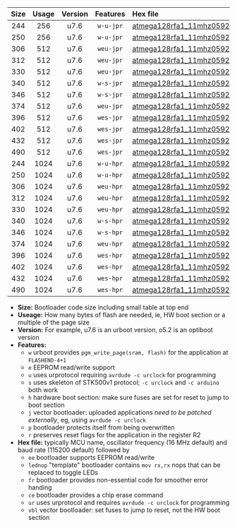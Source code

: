 |Size|Usage|Version|Features|Hex file|
|:-:|:-:|:-:|:-:|:--|
|244|256|u7.6|`w-u-jpr`|[atmega128rfa1_11mhz0592_230400bps_ur_vbl.hex](https://raw.githubusercontent.com/stefanrueger/urboot/main/atmega128rfa1_11mhz0592_230400bps_ur_vbl.hex)|
|250|256|u7.6|`w-u-jpr`|[atmega128rfa1_11mhz0592_230400bps_lednop_ur_vbl.hex](https://raw.githubusercontent.com/stefanrueger/urboot/main/atmega128rfa1_11mhz0592_230400bps_lednop_ur_vbl.hex)|
|306|512|u7.6|`weu-jpr`|[atmega128rfa1_11mhz0592_230400bps_ee_ur_vbl.hex](https://raw.githubusercontent.com/stefanrueger/urboot/main/atmega128rfa1_11mhz0592_230400bps_ee_ur_vbl.hex)|
|312|512|u7.6|`weu-jpr`|[atmega128rfa1_11mhz0592_230400bps_ee_lednop_ur_vbl.hex](https://raw.githubusercontent.com/stefanrueger/urboot/main/atmega128rfa1_11mhz0592_230400bps_ee_lednop_ur_vbl.hex)|
|330|512|u7.6|`weu-jpr`|[atmega128rfa1_11mhz0592_230400bps_ee_lednop_fr_ur_vbl.hex](https://raw.githubusercontent.com/stefanrueger/urboot/main/atmega128rfa1_11mhz0592_230400bps_ee_lednop_fr_ur_vbl.hex)|
|340|512|u7.6|`w-s-jpr`|[atmega128rfa1_11mhz0592_230400bps_vbl.hex](https://raw.githubusercontent.com/stefanrueger/urboot/main/atmega128rfa1_11mhz0592_230400bps_vbl.hex)|
|346|512|u7.6|`w-s-jpr`|[atmega128rfa1_11mhz0592_230400bps_lednop_vbl.hex](https://raw.githubusercontent.com/stefanrueger/urboot/main/atmega128rfa1_11mhz0592_230400bps_lednop_vbl.hex)|
|374|512|u7.6|`weu-jpr`|[atmega128rfa1_11mhz0592_230400bps_ee_lednop_fr_ce_ur_vbl.hex](https://raw.githubusercontent.com/stefanrueger/urboot/main/atmega128rfa1_11mhz0592_230400bps_ee_lednop_fr_ce_ur_vbl.hex)|
|396|512|u7.6|`wes-jpr`|[atmega128rfa1_11mhz0592_230400bps_ee_vbl.hex](https://raw.githubusercontent.com/stefanrueger/urboot/main/atmega128rfa1_11mhz0592_230400bps_ee_vbl.hex)|
|402|512|u7.6|`wes-jpr`|[atmega128rfa1_11mhz0592_230400bps_ee_lednop_vbl.hex](https://raw.githubusercontent.com/stefanrueger/urboot/main/atmega128rfa1_11mhz0592_230400bps_ee_lednop_vbl.hex)|
|432|512|u7.6|`wes-jpr`|[atmega128rfa1_11mhz0592_230400bps_ee_lednop_fr_vbl.hex](https://raw.githubusercontent.com/stefanrueger/urboot/main/atmega128rfa1_11mhz0592_230400bps_ee_lednop_fr_vbl.hex)|
|490|512|u7.6|`wes-jpr`|[atmega128rfa1_11mhz0592_230400bps_ee_lednop_fr_ce_vbl.hex](https://raw.githubusercontent.com/stefanrueger/urboot/main/atmega128rfa1_11mhz0592_230400bps_ee_lednop_fr_ce_vbl.hex)|
|244|1024|u7.6|`w-u-hpr`|[atmega128rfa1_11mhz0592_230400bps_ur.hex](https://raw.githubusercontent.com/stefanrueger/urboot/main/atmega128rfa1_11mhz0592_230400bps_ur.hex)|
|250|1024|u7.6|`w-u-hpr`|[atmega128rfa1_11mhz0592_230400bps_lednop_ur.hex](https://raw.githubusercontent.com/stefanrueger/urboot/main/atmega128rfa1_11mhz0592_230400bps_lednop_ur.hex)|
|306|1024|u7.6|`weu-hpr`|[atmega128rfa1_11mhz0592_230400bps_ee_ur.hex](https://raw.githubusercontent.com/stefanrueger/urboot/main/atmega128rfa1_11mhz0592_230400bps_ee_ur.hex)|
|312|1024|u7.6|`weu-hpr`|[atmega128rfa1_11mhz0592_230400bps_ee_lednop_ur.hex](https://raw.githubusercontent.com/stefanrueger/urboot/main/atmega128rfa1_11mhz0592_230400bps_ee_lednop_ur.hex)|
|330|1024|u7.6|`weu-hpr`|[atmega128rfa1_11mhz0592_230400bps_ee_lednop_fr_ur.hex](https://raw.githubusercontent.com/stefanrueger/urboot/main/atmega128rfa1_11mhz0592_230400bps_ee_lednop_fr_ur.hex)|
|340|1024|u7.6|`w-s-hpr`|[atmega128rfa1_11mhz0592_230400bps.hex](https://raw.githubusercontent.com/stefanrueger/urboot/main/atmega128rfa1_11mhz0592_230400bps.hex)|
|346|1024|u7.6|`w-s-hpr`|[atmega128rfa1_11mhz0592_230400bps_lednop.hex](https://raw.githubusercontent.com/stefanrueger/urboot/main/atmega128rfa1_11mhz0592_230400bps_lednop.hex)|
|374|1024|u7.6|`weu-hpr`|[atmega128rfa1_11mhz0592_230400bps_ee_lednop_fr_ce_ur.hex](https://raw.githubusercontent.com/stefanrueger/urboot/main/atmega128rfa1_11mhz0592_230400bps_ee_lednop_fr_ce_ur.hex)|
|396|1024|u7.6|`wes-hpr`|[atmega128rfa1_11mhz0592_230400bps_ee.hex](https://raw.githubusercontent.com/stefanrueger/urboot/main/atmega128rfa1_11mhz0592_230400bps_ee.hex)|
|402|1024|u7.6|`wes-hpr`|[atmega128rfa1_11mhz0592_230400bps_ee_lednop.hex](https://raw.githubusercontent.com/stefanrueger/urboot/main/atmega128rfa1_11mhz0592_230400bps_ee_lednop.hex)|
|432|1024|u7.6|`wes-hpr`|[atmega128rfa1_11mhz0592_230400bps_ee_lednop_fr.hex](https://raw.githubusercontent.com/stefanrueger/urboot/main/atmega128rfa1_11mhz0592_230400bps_ee_lednop_fr.hex)|
|490|1024|u7.6|`wes-hpr`|[atmega128rfa1_11mhz0592_230400bps_ee_lednop_fr_ce.hex](https://raw.githubusercontent.com/stefanrueger/urboot/main/atmega128rfa1_11mhz0592_230400bps_ee_lednop_fr_ce.hex)|

- **Size:** Bootloader code size including small table at top end
- **Useage:** How many bytes of flash are needed, ie, HW boot section or a multiple of the page size
- **Version:** For example, u7.6 is an urboot version, o5.2 is an optiboot version
- **Features:**
  + `w` urboot provides `pgm_write_page(sram, flash)` for the application at `FLASHEND-4+1`
  + `e` EEPROM read/write support
  + `u` uses urprotocol requiring `avrdude -c urclock` for programming
  + `s` uses skeleton of STK500v1 protocol; `-c urclock` and `-c arduino` both work
  + `h` hardware boot section: make sure fuses are set for reset to jump to boot section
  + `j` vector bootloader: uploaded applications *need to be patched externally*, eg, using `avrdude -c urclock`
  + `p` bootloader protects itself from being overwritten
  + `r` preserves reset flags for the application in the register R2
- **Hex file:** typically MCU name, oscillator frequency (16 MHz default) and baud rate (115200 default) followed by
  + `ee` bootloader supports EEPROM read/write
  + `lednop` "template" bootloader contains `mov rx,rx` nops that can be replaced to toggle LEDs
  + `fr` bootloader provides non-essential code for smoother error handing
  + `ce` bootloader provides a chip erase command
  + `ur` uses urprotocol and requires `avrdude -c urclock` for programming
  + `vbl` vector bootloader: set fuses to jump to reset, not the HW boot section
